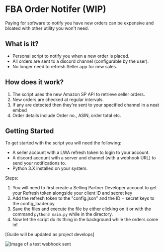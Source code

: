 # FBA Order Notifer (WIP)

Paying for software to notify you have new orders can be expensive and bloated with other utility you won't need.

## What is it?

<ul>
  <li> Personal script to notify you when a new order is placed.</li>
  <li> All orders are sent to a discord channel (configurable by the user).</li>
  <li> No longer need to refresh Seller app for new sales.</li>
</ul>

## How does it work?

<ol>
  <li> The script uses the new Amazon SP API to retrieve seller orders.</li>
  <li> New orders are checked at regular intervals.</li>
  <li> If any are detected then they're sent to your specified channel in a neat embed</li>
  <li> Order details include Order no., ASIN, order total etc.</li>
 </ol>
  
 ## Getting Started
 
 To get started with the script you will need the following:
 <ul>
  <li> A seller account with a LWA refresh token to login to your account.</li>
  <li> A discord account with a server and channel (with a webhook URL) to send your notifications to.</li>
  <li> Python 3.X installed on your system.</li>
 </ul>
 
 Steps:
 <ol>
  <li> You will need to first create a Selling Partner Developer account to get your Refresh token alongside your client ID and secret key</li>
  <li> Add the refresh token to the "config.json" and the ID + secret keys to the config_loader.py</li>
  <li> Save the files and execute the file by either clicking on it or with the command <code>python3 main.py</code> while in the directory.
  <li> Now let the script do its thing in the background while the orders come in!</li>
 </ol>
 
 [Guide will be updated as project develops]
 
 ![Image of a test webhook sent](https://cdn.discordapp.com/attachments/659152859480195073/1102710499403104347/image.png)

